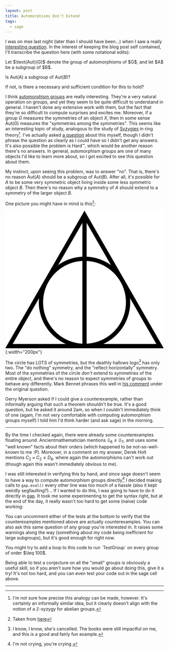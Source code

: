 ```yaml
---
layout: post
title: Automorphisms Don't Extend
tags:
  - sage
---
```


I was on mse last night (later than I should have been...) when I saw a really
[interesting question][1]. In the interest of keeping the blog post self 
contained, I'll transcribe the question here (with some notational edits):

<div class=boxed markdown=1>
Let $\text{Aut}(G)$ denote the group of automorphisms of $G$, and let
$A$ be a subgroup of $B$. 

Is $\text{Aut}(A)$ a subgroup of $\text{Aut}(B)$?

If not, is there a necessary and sufficient condition for this to hold?
</div>

I think [automorphism groups][4] are really interesting. They're a very natural 
operation on groups, and yet they seem to be quite difficult to understand
in general. I haven't done any extensive work with them, but the fact that 
they're so difficult to compute surprises and excites me. Moreover, if a group
$G$ measures the symmetries of an object $X$, then in some sense $\text{Aut}(G)$
measures the "symmetries among the symmetries". This seems like an interesting
topic of study, analogous to the study of [Syzygies][2] in ring
theory[^1]. I've actually asked [a question][3] about this myself, though
I didn't phrase the question as clearly as I could have so I didn't get any
answers. It's also possible the problem is Hard™️, which would be another 
reason there's no answers. In general, automorphism groups are one of many
objects I'd like to learn more about, so I got excited to see this question
about them.

[^1]:
    I'm not sure how precise this analogy can be made, however. It's 
    certainly an informally similar idea, but it clearly doesn't align
    with the notion of a $\mathbb{Z}$-syzygy for abelian groups.

My instinct, upon seeing this problem, was to answer "no". That is,
there's no reason $\text{Aut}(A)$ should be a subgroup of $\text{Aut}(B)$.
After all, it's possible for $A$ to be some very symmetric object living inside
some less symmetric object $B$. Then there's no reason why a symmetry of $A$
should extend to a symmetry of the larger object $B$. 

One picture you might have in mind is this[^2]:

![deathly hallows symbol](/assets/images/automorphisms-dont-extend/deathly-hallows.jpg){:width="200px"}

[^2]: Taken from [here][5] 

The circle has LOTS of symmetries, but the deathly hallows logo[^3] has
only two. The "do nothing" symmetry, and the "reflect horizontally" symmetry.
Most of the symmetries of the circle _don't_ extend to symmetries of the
entire object, and there's no reason to expect symmetries of groups to behave
any differently. Mark Bennet phrases this well in [his comment][6] under the 
original question.

[^3]: 
    I know, I know, she's cancelled. The books were still impactful on me,
    and this is a good and fairly fun example.

Gerry Myerson asked if I could give a counterexample, rather than informally
arguing that such a theorem shouldn't be true. It's a good question, but
he asked it around 2am, so when I couldn't immediately think of one 
(again, I'm not very comfortable with computing automorphism groups myself)
I told him I'd think harder (and ask sage) in the morning.

---

By the time I checked again, there were already some counterexamples floating
around. Ancientmathematician mentions $\mathfrak{S}_6 \leq \mathfrak{S}_7$,
and uses some "well known" facts about their orders 
(which happened to be not-so-well-known to me :P). Moreover, in a comment
on my answer, Derek Holt mentions $C_2 \times C_2 \leq D_8$, where again
the automorphisms can't work out (though again this wasn't immediately obvious to me). 

I was still interested in verifying this by hand, and since sage doesn't seem
to have a way to compute automorphism groups directly[^4] I decided making
calls to `gap.eval()` every other line was too much of a hassle 
(also it kept weirdly segfaulting?)... If I wanted to do this, I was going
to have to do it directly in [gap][7]. It took me some experimenting to get
the syntax right, but at the end of the day, it really wasn't too hard to 
get some (naive) code working:

[^4]: I'm not crying, you're crying.

<div class="gap">
<script type="text/x-sage">

  # Some code to find a counterexample to the mse question here:
  # https://math.stackexchange.com/q/3928573/655547
  #
  # In short, can we find groups A < B with
  # Aut(A) NOT a subgroup of Aut(B)?

  Embeds := function(G,H)
    # Does G embed into H?
    # This was shockingly hard to get working. Eventually 
    # I shamelessly stole a solution from here:
    # https://math.stackexchange.com/a/767953/655547

    local homs, kernelSizes;

    homs := AllHomomorphismClasses(G,H);
    kernelSizes := List(homs, h -> Order(Kernel(h)));
    
    # The smallest a kernel can be is 1, which happens when h is an embedding
    return Minimum(kernelSizes) = 1; 
  end;


  TestGroup := function(B)
    # Return a witness A with Aut(A) not a subgroup of Aut(B) if one exists

    local A, AutA, AutB, flag;
    AutB := AutomorphismGroup(B);

    flag := false;
    for A in ConjugacyClassesSubgroups(B) do
      A := Representative(A); # get a representative from the conjugacy class
      AutA := AutomorphismGroup(A);

      if not Embeds(AutA, AutB) then
        Print(StructureDescription(A), " is a subgroup of ", StructureDescription(B));
        Print("\n");
        Print("But Aut(A) = ", StructureDescription(AutA), "\n");
        Print("Which is not a subgroup of Aut(B) = ", StructureDescription(AutB));
        Print("\n\n");

        flag := true;
      fi;
    od;

    return flag;
  end;

  # TestGroup(SymmetricGroup(7));
  # TestGroup(DihedralGroup(8));
</script>
</div>

You can uncomment either of the tests at the bottom to verify that the 
counterexamples mentioned above are actually counterexamples. You can also
ask this same question of any group you're interested in. It raises some
warnings along the way (something about my code being inefficient for large
subgroups), but it's good enough for right now.

<div class=boxed markdown=1>
  You might try to add a loop to this code to run `TestGroup` on every group
  of order $\leq 100$. 
</div>

Being able to test a conjecture on all the "small" groups is obviously a
useful skill, so if you aren't sure how you would go about doing this,
give it a try! It's not too hard, and you can even test your code out
in the sage cell above.

---

[1]: https://math.stackexchange.com/q/3928573/655547
[2]: https://en.wikipedia.org/wiki/Linear_relation
[3]: https://math.stackexchange.com/q/3864726/655547
[4]: https://groupprops.subwiki.org/wiki/Automorphism_group_of_a_group
[5]: https://www.reddit.com/r/Whatisthis/comments/5d23vg/i_keep_seeing_this_trianglecircle_symbol_recently/
[6]: https://math.stackexchange.com/questions/3928573/if-a-is-a-subgroup-of-b-just-it-hold-that-textauta-is-a-subgroup-of/3928582?noredirect=1#comment8102277_3928573
[7]: https://www.gap-system.org/
